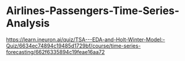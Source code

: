 # Airlines-Passengers-Time-Series-Analysis

https://learn.ineuron.ai/quiz/TSA---EDA-and-Holt-Winter-Model:-Quiz/6634ec74894c19485d1729bf/course/time-series-forecasting/662f6335894c19feae16aa72
